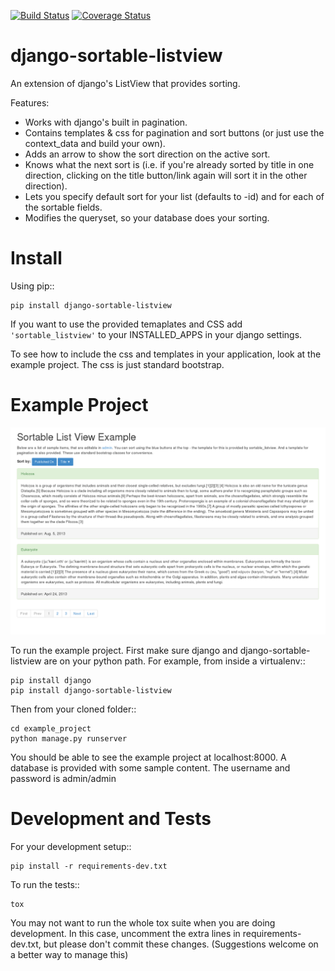 [![Build Status](https://travis-ci.org/aptivate/django-sortable-listview.svg?branch=py2py3)](https://travis-ci.org/aptivate/django-sortable-listview) [![Coverage Status](https://coveralls.io/repos/aptivate/django-sortable-listview/badge.svg?branch=py2py3)](https://coveralls.io/r/aptivate/django-sortable-listview?branch=py2py3)

django-sortable-listview
========================
An extension of django's ListView that provides sorting.

Features:
- Works with django's built in pagination.
- Contains templates & css for pagination and sort buttons (or just use the context_data and build your own).
- Adds an arrow to show the sort direction on the active sort.
- Knows what the next sort is (i.e. if you're already sorted by title in one direction, clicking on the title button/link again will sort it in the other direction).
- Lets you specify default sort for your list (defaults to -id) and for each of the sortable fields.
- Modifies the queryset, so your database does your sorting.

Install
=======
Using pip::

    pip install django-sortable-listview

If you want to use the provided temaplates and CSS add ``'sortable_listview'`` to your INSTALLED_APPS in your django settings.

To see how to include the css and templates in your application, look at the example project. The css is just standard bootstrap.


Example Project
===============
![Screenshot of example project](/example_project/screenshot.png)

To run the example project. First make sure django and django-sortable-listview are on your python path. For example, from inside a virtualenv::

    pip install django
    pip install django-sortable-listview

Then from your cloned folder::

    cd example_project
    python manage.py runserver

You should be able to see the example project at localhost:8000. A database is provided with some sample content. The username and password is admin/admin

Development and Tests
=====================

For your development setup::

    pip install -r requirements-dev.txt

To run the tests::

    tox

You may not want to run the whole tox suite when you are doing development. 
In this case, uncomment the extra lines in requirements-dev.txt, but please
don't commit these changes. (Suggestions welcome on a better way to manage this)
